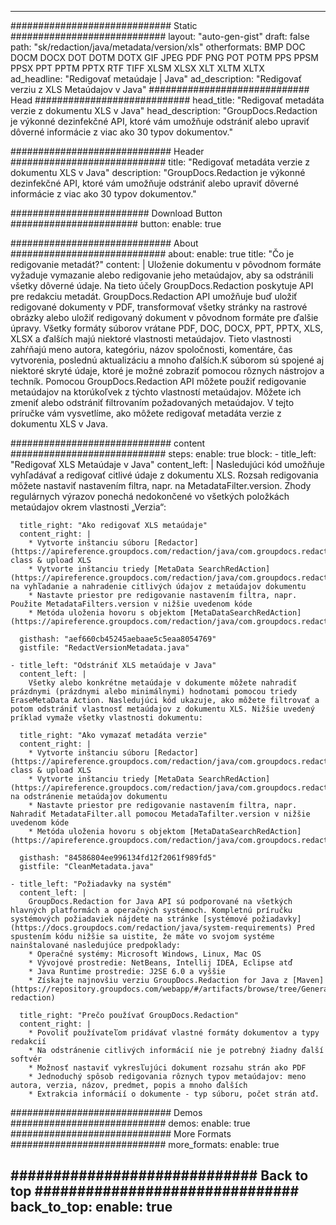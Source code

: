
---
############################# Static ############################
layout: "auto-gen-gist" 
draft: false
path: "sk/redaction/java/metadata/version/xls"
otherformats: BMP DOC DOCM DOCX DOT DOTM DOTX GIF JPEG PDF PNG POT POTM PPS PPSM PPSX PPT PPTM PPTX RTF TIFF XLSM XLSX XLT XLTM XLTX  
ad_headline: "Redigovať metaúdaje | Java"
ad_description: "Redigovať verziu z XLS Metaúdajov v Java"
############################# Head ############################
head_title: "Redigovať metadáta verzie z dokumentu XLS v Java"
head_description: "GroupDocs.Redaction je výkonné dezinfekčné API, ktoré vám umožňuje odstrániť alebo upraviť dôverné informácie z viac ako 30 typov dokumentov."

############################# Header ############################
title: "Redigovať metadáta verzie z dokumentu XLS v Java"
description: "GroupDocs.Redaction je výkonné dezinfekčné API, ktoré vám umožňuje odstrániť alebo upraviť dôverné informácie z viac ako 30 typov dokumentov."

######################### Download Button #######################
button:
    enable: true

############################# About ############################
about:
    enable: true
    title: "Čo je redigovanie metadát?"
    content: |
        Uloženie dokumentu v pôvodnom formáte vyžaduje vymazanie alebo redigovanie jeho metaúdajov, aby sa odstránili všetky dôverné údaje. Na tieto účely GroupDocs.Redaction poskytuje API pre redakciu metadát. GroupDocs.Redaction API umožňuje buď uložiť redigované dokumenty v PDF, transformovať všetky stránky na rastrové obrázky alebo uložiť redigovaný dokument v pôvodnom formáte pre ďalšie úpravy. Všetky formáty súborov vrátane PDF, DOC, DOCX, PPT, PPTX, XLS, XLSX a ďalších majú niektoré vlastnosti metaúdajov. Tieto vlastnosti zahŕňajú meno autora, kategóriu, názov spoločnosti, komentáre, čas vytvorenia, poslednú aktualizáciu a mnoho ďalších.K súborom sú spojené aj niektoré skryté údaje, ktoré je možné zobraziť pomocou rôznych nástrojov a techník. Pomocou GroupDocs.Redaction API môžete použiť redigovanie metaúdajov na ktorúkoľvek z týchto vlastností metaúdajov. Môžete ich zmeniť alebo odstrániť filtrovaním požadovaných metaúdajov. V tejto príručke vám vysvetlíme, ako môžete redigovať metadáta verzie z dokumentu XLS v Java.

############################# content ############################
steps:
    enable: true
    block:
    - title_left: "Redigovať XLS Metaúdaje v Java"
      content_left: |
        Nasledujúci kód umožňuje vyhľadávať a redigovať citlivé údaje z dokumentu XLS. Rozsah redigovania môžete nastaviť nastavením filtra, napr. na MetadataFilter.version. Zhody regulárnych výrazov ponechá nedokončené vo všetkých položkách metaúdajov okrem vlastnosti „Verzia“: 

      title_right: "Ako redigovať XLS metaúdaje"
      content_right: |
        * Vytvorte inštanciu súboru [Redactor](https://apireference.groupdocs.com/redaction/java/com.groupdocs.redaction/Redactor) class & upload XLS
        * Vytvorte inštanciu triedy [MetaData SearchRedAction](https://apireference.groupdocs.com/redaction/java/com.groupdocs.redaction.redactions/MetadataSearchRedaction) na vyhľadanie a nahradenie citlivých údajov z metaúdajov dokumentu
        * Nastavte priestor pre redigovanie nastavením filtra, napr. Použite MetadataFilters.version v nižšie uvedenom kóde
        * Metóda uloženia hovoru s objektom [MetaDataSearchRedAction](https://apireference.groupdocs.com/redaction/java/com.groupdocs.redaction.redactions/MetadataSearchRedaction) 

      gisthash: "aef660cb45245aebaae5c5eaa8054769"
      gistfile: "RedactVersionMetadata.java"
      
    - title_left: "Odstrániť XLS metaúdaje v Java"
      content_left: |
        Všetky alebo konkrétne metaúdaje v dokumente môžete nahradiť prázdnymi (prázdnymi alebo minimálnymi) hodnotami pomocou triedy EraseMetaData Action. Nasledujúci kód ukazuje, ako môžete filtrovať a potom odstrániť vlastnosť metaúdajov z dokumentu XLS. Nižšie uvedený príklad vymaže všetky vlastnosti dokumentu: 
        
      title_right: "Ako vymazať metadáta verzie"
      content_right: |
        * Vytvorte inštanciu súboru [Redactor](https://apireference.groupdocs.com/redaction/java/com.groupdocs.redaction/Redactor) class & upload XLS
        * Vytvorte inštanciu triedy [MetaData SearchRedAction](https://apireference.groupdocs.com/redaction/java/com.groupdocs.redaction.redactions/MetadataSearchRedaction) na odstránenie metaúdajov dokumentu
        * Nastavte priestor pre redigovanie nastavením filtra, napr. Nahradiť MetadataFilter.all pomocou MetadaTafilter.version v nižšie uvedenom kóde
        * Metóda uloženia hovoru s objektom [MetaDataSearchRedAction](https://apireference.groupdocs.com/redaction/java/com.groupdocs.redaction.redactions/MetadataSearchRedaction) 
        
      gisthash: "84586804ee996134fd12f2061f989fd5"
      gistfile: "CleanMetadata.java"

    - title_left: "Požiadavky na systém"
      content_left: |
        GroupDocs.Redaction for Java API sú podporované na všetkých hlavných platformách a operačných systémoch. Kompletnú príručku systémových požiadaviek nájdete na stránke [systémové požiadavky](https://docs.groupdocs.com/redaction/java/system-requirements) Pred spustením kódu nižšie sa uistite, že máte vo svojom systéme nainštalované nasledujúce predpoklady:
        * Operačné systémy: Microsoft Windows, Linux, Mac OS
        * Vývojové prostredie: NetBeans, Intellij IDEA, Eclipse atď
        * Java Runtime prostredie: J2SE 6.0 a vyššie
        * Získajte najnovšiu verziu GroupDocs.Redaction for Java z [Maven](https://repository.groupdocs.com/webapp/#/artifacts/browse/tree/General/repo/com/groupdocs/groupdocs-redaction)
        
      title_right: "Prečo používať GroupDocs.Redaction"
      content_right: |
        * Povoliť používateľom pridávať vlastné formáty dokumentov a typy redakcií
        * Na odstránenie citlivých informácií nie je potrebný žiadny ďalší softvér
        * Možnosť nastaviť vykresľujúci dokument rozsahu strán ako PDF
        * Jednoduchý spôsob redigovania rôznych typov metaúdajov: meno autora, verzia, názov, predmet, popis a mnoho ďalších
        * Extrakcia informácií o dokumente - typ súboru, počet strán atď.
        

############################# Demos ############################
demos:
    enable: true
############################# More Formats ############################
more_formats:
    enable: true

############################# Back to top ###############################
back_to_top:
    enable: true
---